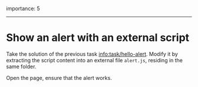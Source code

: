 importance: 5

---

# Show an alert with an external script

Take the solution of the previous task <info:task/hello-alert>. Modify it by extracting the script content into an external file `alert.js`, residing in the same folder.

Open the page, ensure that the alert works.
